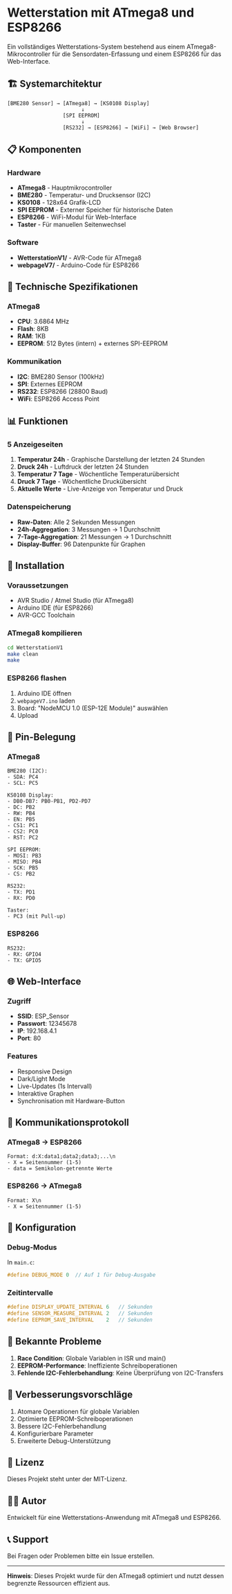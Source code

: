 # Wetterstation mit ATmega8 und ESP8266

Ein vollständiges Wetterstations-System bestehend aus einem ATmega8-Mikrocontroller für die Sensordaten-Erfassung und einem ESP8266 für das Web-Interface.

## 🏗️ Systemarchitektur

```
[BME280 Sensor] → [ATmega8] → [KS0108 Display]
                        ↓
                  [SPI EEPROM]
                        ↓
                  [RS232] → [ESP8266] → [WiFi] → [Web Browser]
```

## 📋 Komponenten

### Hardware
- **ATmega8** - Hauptmikrocontroller
- **BME280** - Temperatur- und Drucksensor (I2C)
- **KS0108** - 128x64 Grafik-LCD
- **SPI EEPROM** - Externer Speicher für historische Daten
- **ESP8266** - WiFi-Modul für Web-Interface
- **Taster** - Für manuellen Seitenwechsel

### Software
- **WetterstationV1/** - AVR-Code für ATmega8
- **webpageV7/** - Arduino-Code für ESP8266

## 🔧 Technische Spezifikationen

### ATmega8
- **CPU**: 3.6864 MHz
- **Flash**: 8KB
- **RAM**: 1KB
- **EEPROM**: 512 Bytes (intern) + externes SPI-EEPROM

### Kommunikation
- **I2C**: BME280 Sensor (100kHz)
- **SPI**: Externes EEPROM
- **RS232**: ESP8266 (28800 Baud)
- **WiFi**: ESP8266 Access Point

## 📊 Funktionen

### 5 Anzeigeseiten
1. **Temperatur 24h** - Graphische Darstellung der letzten 24 Stunden
2. **Druck 24h** - Luftdruck der letzten 24 Stunden
3. **Temperatur 7 Tage** - Wöchentliche Temperaturübersicht
4. **Druck 7 Tage** - Wöchentliche Druckübersicht
5. **Aktuelle Werte** - Live-Anzeige von Temperatur und Druck

### Datenspeicherung
- **Raw-Daten**: Alle 2 Sekunden Messungen
- **24h-Aggregation**: 3 Messungen → 1 Durchschnitt
- **7-Tage-Aggregation**: 21 Messungen → 1 Durchschnitt
- **Display-Buffer**: 96 Datenpunkte für Graphen

## 🚀 Installation

### Voraussetzungen
- AVR Studio / Atmel Studio (für ATmega8)
- Arduino IDE (für ESP8266)
- AVR-GCC Toolchain

### ATmega8 kompilieren
```bash
cd WetterstationV1
make clean
make
```

### ESP8266 flashen
1. Arduino IDE öffnen
2. `webpageV7.ino` laden
3. Board: "NodeMCU 1.0 (ESP-12E Module)" auswählen
4. Upload

## 🔌 Pin-Belegung

### ATmega8
```
BME280 (I2C):
- SDA: PC4
- SCL: PC5

KS0108 Display:
- DB0-DB7: PB0-PB1, PD2-PD7
- DC: PB2
- RW: PB4
- EN: PB5
- CS1: PC1
- CS2: PC0
- RST: PC2

SPI EEPROM:
- MOSI: PB3
- MISO: PB4
- SCK: PB5
- CS: PB2

RS232:
- TX: PD1
- RX: PD0

Taster:
- PC3 (mit Pull-up)
```

### ESP8266
```
RS232:
- RX: GPIO4
- TX: GPIO5
```

## 🌐 Web-Interface

### Zugriff
- **SSID**: ESP_Sensor
- **Passwort**: 12345678
- **IP**: 192.168.4.1
- **Port**: 80

### Features
- Responsive Design
- Dark/Light Mode
- Live-Updates (1s Intervall)
- Interaktive Graphen
- Synchronisation mit Hardware-Button

## 📡 Kommunikationsprotokoll

### ATmega8 → ESP8266
```
Format: d:X:data1;data2;data3;...\n
- X = Seitennummer (1-5)
- data = Semikolon-getrennte Werte
```

### ESP8266 → ATmega8
```
Format: X\n
- X = Seitennummer (1-5)
```

## 🔧 Konfiguration

### Debug-Modus
In `main.c`:
```c
#define DEBUG_MODE 0  // Auf 1 für Debug-Ausgabe
```

### Zeitintervalle
```c
#define DISPLAY_UPDATE_INTERVAL 6   // Sekunden
#define SENSOR_MEASURE_INTERVAL 2   // Sekunden
#define EEPROM_SAVE_INTERVAL    2   // Sekunden
```

## 🐛 Bekannte Probleme

1. **Race Condition**: Globale Variablen in ISR und main()
2. **EEPROM-Performance**: Ineffiziente Schreiboperationen
3. **Fehlende I2C-Fehlerbehandlung**: Keine Überprüfung von I2C-Transfers

## 🔮 Verbesserungsvorschläge

1. Atomare Operationen für globale Variablen
2. Optimierte EEPROM-Schreiboperationen
3. Bessere I2C-Fehlerbehandlung
4. Konfigurierbare Parameter
5. Erweiterte Debug-Unterstützung

## 📝 Lizenz

Dieses Projekt steht unter der MIT-Lizenz.

## 👨‍💻 Autor

Entwickelt für eine Wetterstations-Anwendung mit ATmega8 und ESP8266.

## 📞 Support

Bei Fragen oder Problemen bitte ein Issue erstellen.

---

**Hinweis**: Dieses Projekt wurde für den ATmega8 optimiert und nutzt dessen begrenzte Ressourcen effizient aus. 